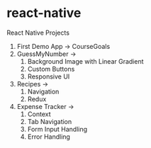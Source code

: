 # react-native

React Native Projects

1. First Demo App -> CourseGoals
2. GuessMyNumber ->
    1. Background Image with Linear Gradient
    2. Custom Buttons
    3. Responsive UI
3. Recipes ->
    1. Navigation
    2. Redux
4. Expense Tracker ->
    1. Context
    2. Tab Navigation
    3. Form Input Handling
    4. Error Handling
